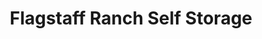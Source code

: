 ---
title: "Flagstaff Ranch Self Storage"
url: /flagstaff/flagstaff-ranch-self-storage-south-flagstaff-ranch-road-3/
shop: Mieten
---